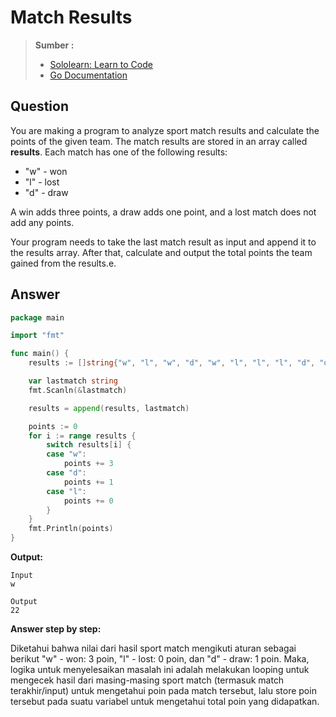 # Match Results
> **Sumber :**
> 
> - [Sololearn: Learn to Code](https://www.sololearn.com/)
> - [Go Documentation](https://go.dev/doc/)


## Question
You are making a program to analyze sport match results and calculate the points of the given team.
The match results are stored in an array called **results**.
Each match has one of the following results:
- "w" - won
- "l" - lost
- "d" - draw

A win adds three points, a draw adds one point, and a lost match does not add any points.

Your program needs to take the last match result as input and append it to the results array. After that, calculate and output the total points the team gained from the results.e.

## Answer
```go
package main

import "fmt"

func main() {
	results := []string{"w", "l", "w", "d", "w", "l", "l", "l", "d", "d", "w", "l", "w", "d"}

	var lastmatch string
	fmt.Scanln(&lastmatch)

	results = append(results, lastmatch)

	points := 0
	for i := range results {
		switch results[i] {
		case "w":
			points += 3
		case "d":
			points += 1
		case "l":
			points += 0
		}
	}
	fmt.Println(points)
}
```

**Output:**
```
Input
w

Output
22
```

**Answer step by step:**

Diketahui bahwa nilai dari hasil sport match mengikuti aturan sebagai berikut "w" - won: 3 poin, "l" - lost: 0 poin, dan "d" - draw: 1 poin. Maka, logika untuk menyelesaikan masalah ini adalah melakukan looping untuk mengecek hasil dari masing-masing sport match (termasuk match terakhir/input) untuk mengetahui poin pada match tersebut, lalu store poin tersebut pada suatu variabel untuk mengetahui total poin yang didapatkan.
